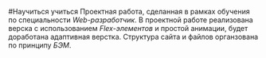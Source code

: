 #Научиться учиться
Проектная работа, сделанная в рамках обучения по специальности *Web-разработчик*.
В проектной работе реализована верска с использованием *Flex-элементов* и простой анимации, будет доработана адаптивная верстка.
Структура сайта и файлов органзована по принципу *БЭМ*.
